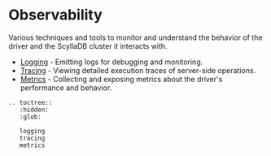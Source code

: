 # Observability

Various techniques and tools to monitor and understand the behavior of the driver and the ScyllaDB cluster it interacts with.

* [Logging](logging.md) - Emitting logs for debugging and monitoring.
* [Tracing](tracing.md) - Viewing detailed execution traces of server-side operations.
* [Metrics](metrics.md) - Collecting and exposing metrics about the driver's performance and behavior.

```{eval-rst}
.. toctree::
   :hidden:
   :glob:

   logging
   tracing
   metrics
```
